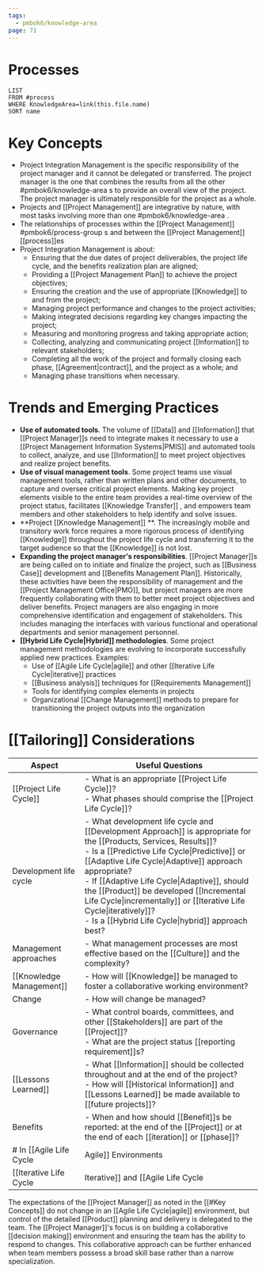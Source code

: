 ```yaml
---
tags:
  - pmbok6/knowledge-area
page: 71
---
```

# Processes
```dataview
LIST
FROM #process 
WHERE KnowledgeArea=link(this.file.name)
SORT name
```
# Key Concepts
- Project Integration Management is the specific responsibility of the project manager and it cannot be delegated or transferred. The project manager is the one that combines the results from all the other #pmbok6/knowledge-area s to provide an overall view of the project. The project manager is ultimately responsible for the project as a whole.
- Projects and [[Project Management]] are integrative by nature, with most tasks involving more than one #pmbok6/knowledge-area .
- The relationships of processes within the [[Project Management]] #pmbok6/process-group s and between the [[Project Management]] [[process]]es
- Project Integration Management is about:
	- Ensuring that the due dates of project deliverables, the project life cycle, and the benefits realization plan are aligned;
	- Providing a [[Project Management Plan]] to achieve the project objectives;
	- Ensuring the creation and the use of appropriate [[Knowledge]] to and from the project;
	- Managing project performance and changes to the project activities;
	- Making integrated decisions regarding key changes impacting the project;
	- Measuring and monitoring progress and taking appropriate action;
	- Collecting, analyzing and communicating project [[Information]] to relevant stakeholders;
	- Completing all the work of the project and formally closing each phase, [[Agreement|contract]], and the project as a whole; and
	- Managing phase transitions when necessary.
# Trends and Emerging Practices
- **Use of automated tools**. The volume of [[Data]] and [[Information]] that [[Project Manager]]s need to integrate makes it necessary to use a [[Project Management Information Systems|PMIS]] and automated tools to collect, analyze, and use [[Information]] to meet project objectives and realize project benefits.
- **Use of visual management tools**. Some project teams use visual management tools, rather than written plans and other documents, to capture and oversee critical project elements. Making key project elements visible to the entire team provides a real-time overview of the project status, facilitates [[Knowledge Transfer]] , and empowers team members and other stakeholders to help identify and solve issues.
- **Project [[Knowledge Management]] **. The increasingly mobile and transitory work force requires a more rigorous process of identifying [[Knowledge]] throughout the project life cycle and transferring it to the target audience so that the [[Knowledge]] is not lost.
- **Expanding the project manager's responsibilities**. [[Project Manager]]s are being called on to initiate and finalize the project, such as [[Business Case]] development and [[Benefits Management Plan]]. Historically, these activities have been the responsibility of management and the [[Project Management Office|PMO]], but project managers are more frequently collaborating with them to better meet project objectives and deliver benefits. Project managers are also engaging in more comprehensive identification and engagement of stakeholders. This includes managing the interfaces with various functional and operational departments and senior management personnel.
- **[[Hybrid Life Cycle|Hybrid]] methodologies**. Some project management methodologies are evolving to incorporate successfully applied new practices. Examples:
	- Use of [[Agile Life Cycle|agile]] and other [[Iterative Life Cycle|iterative]] practices
	- [[Business analysis]] techniques for [[Requirements Management]]
	- Tools for identifying complex elements in projects
	- Organizational [[Change Management]] methods to prepare for transitioning the project outputs into the organization
# [[Tailoring]] Considerations
| Aspect | Useful Questions |
| ---- | ---- |
| [[Project Life Cycle]] | - What is an appropriate [[Project Life Cycle]]?<br>- What phases should comprise the [[Project Life Cycle]]? |
| Development life cycle | - What development life cycle and [[Development Approach]] is appropriate for the [[Products, Services, Results]]?<br>- Is a [[Predictive Life Cycle\|Predictive]] or [[Adaptive Life Cycle\|Adaptive]] approach appropriate?<br>- If [[Adaptive Life Cycle\|Adaptive]], should the [[Product]] be developed [[Incremental Life Cycle\|incrementally]] or [[Iterative Life Cycle\|iteratively]]?<br>- Is a [[Hybrid Life Cycle\|hybrid]] approach best? |
| Management approaches | - What management processes are most effective based on the [[Culture]] and the complexity? |
| [[Knowledge Management]]  | - How will [[Knowledge]] be managed to foster a collaborative working environment? |
| Change | - How will change be managed? |
| Governance | - What control boards, committees, and other [[Stakeholders]] are part of the [[Project]]?<br>- What are the project status [[reporting requirement]]s? |
| [[Lessons Learned]] | - What [[Information]] should be collected throughout and at the end of the project?<br>- How will [[Historical Information]] and [[Lessons Learned]] be made available to [[future projects]]? |
| Benefits | - When and how should [[Benefit]]s be reported: at the end of the [[Project]] or at the end of each [[iteration]] or [[phase]]? |
# In [[Agile Life Cycle|Agile]] Environments
[[Iterative Life Cycle|Iterative]] and [[Agile Life Cycle|agile]] approaches promote the engagement of team members as local domain experts in [[4 integration management]]. The [[Team]] members determine how plans and components should integrate.

The expectations of the [[Project Manager]] as noted in the [[#Key Concepts]] do not change in an [[Agile Life Cycle|agile]] environment, but control of the detailed [[Product]] planning and delivery is delegated to the team. The [[Project Manager]]'s focus is on building a collaborative [[decision making]] environment and ensuring the team has the ability to respond to changes. This collaborative approach can be further enhanced when team members possess a broad skill base rather than a narrow specialization.